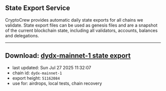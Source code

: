 ## State Export Service
CryptoCrew provides automatic daily state exports for all chains we validate. State export files can be used as genesis files and are a snapshot of the current blockchain state, including all validators, accounts, balances and delegations.

---
**Download: [dydx-mainnet-1 state export](https://dl-tyo.ccvalidators.com/SERVICE/dydx/dydx-mainnet-1_export_51162084.json)**
---

- last updated: Sun Jul 27 2025 11:32:07
- chain id: `dydx-mainnet-1`
- export height: `51162084`
- use for: airdrops, local tests, chain recovery
